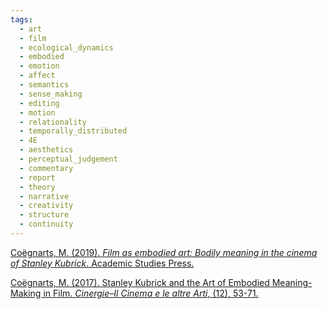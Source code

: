 ```yaml
---
tags:
  - art
  - film
  - ecological_dynamics
  - embodied
  - emotion
  - affect
  - semantics
  - sense_making
  - editing
  - motion
  - relationality
  - temporally_distributed
  - 4E
  - aesthetics
  - perceptual_judgement
  - commentary
  - report
  - theory
  - narrative
  - creativity
  - structure
  - continuity
---
```


[Coëgnarts, M. (2019). _Film as embodied art: Bodily meaning in the cinema of Stanley Kubrick_. Academic Studies Press.](https://www.degruyter.com/document/doi/10.1515/9781644691137/html)

[Coëgnarts, M. (2017). Stanley Kubrick and the Art of Embodied Meaning-Making in Film. _Cinergie–Il Cinema e le altre Arti_, (12), 53-71.](https://cinergie.unibo.it/article/view/7342/7064)